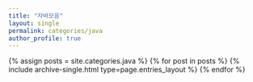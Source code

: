```yaml
---
title: "자바모음"
layout: single
permalink: categories/java
author_profile: true
---
```


 {% assign posts = site.categories.java %}
 {% for post in posts %} {% include archive-single.html type=page.entries_layout %} {% endfor %}

